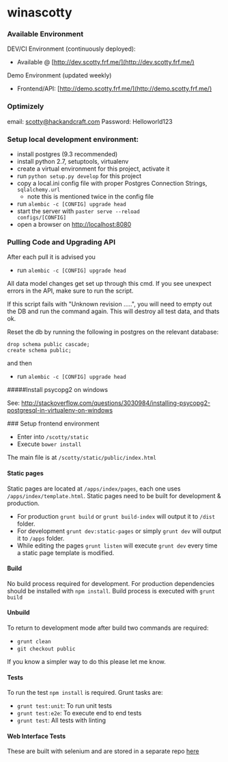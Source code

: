 winascotty
==========

### Available Environment

DEV/CI Environment (continuously deployed):

* Available @ [http://dev.scotty.frf.me/](http://dev.scotty.frf.me/)

Demo Environment (updated weekly)

* Frontend/API: [http://demo.scotty.frf.me/](http://demo.scotty.frf.me/)

### Optimizely

email: scotty@hackandcraft.com
Password: Helloworld123


### Setup local development environment:

* install postgres (9.3 recommended)
* install python 2.7, setuptools, virtualenv
* create a virtual environment for this project, activate it
* run <code>python setup.py develop</code> for this project
* copy a local.ini config file with proper Postgres Connection Strings, <code>sqlalchemy.url</code>
  * note this is mentioned twice in the config file
* run <code>alembic -c [CONFIG] upgrade head</code>
* start the server with <code>paster serve --reload configs/[CONFIG]</code>
* open a browser on [http://localhost:8080](http://localhost:8080)

### Pulling Code and Upgrading API

After each pull it is advised you
* run <code>alembic -c [CONFIG] upgrade head</code>

All data model changes get set up through this cmd.
If you see unexpect errors in the API, make sure to run the script.

If this script fails with "Unknown revision .....", you will need to empty out the DB and run the command again.
This will destroy all test data, and thats ok.

Reset the db by running the following in postgres on the relevant database:

    drop schema public cascade;
    create schema public;

and then

* run <code>alembic -c [CONFIG] upgrade head</code>

#####Install psycopg2 on windows

See:
http://stackoverflow.com/questions/3030984/installing-psycopg2-postgresql-in-virtualenv-on-windows

### Setup frontend environment
* Enter into `/scotty/static`
* Execute `bower install`

The main file is at `/scotty/static/public/index.html`

#### Static pages

Static pages are located at `/apps/index/pages`, each one uses `/apps/index/template.html`.
Static pages need to be built for development & production.

- For production `grunt build` or `grunt build-index` will output it to `/dist` folder.
- For development `grunt dev:static-pages` or simply `grunt dev` will output it to `/apps` folder.
- While editing the pages `grunt listen` will execute `grunt dev` every time a static page template is modified.

#### Build

No build process required for development.
For production dependencies should be installed with `npm install`.
Build process is executed with `grunt build`

#### Unbuild

To return to development mode after build two commands are required:

* `grunt clean`
* `git checkout public`

If you know a simpler way to do this please let me know.

#### Tests

To run the test `npm install` is required. Grunt tasks are:

* `grunt test:unit`: To run unit tests
* `grunt test:e2e`: To execute end to end tests
* `grunt test`: All tests with linting

#### Web Interface Tests
These are built with selenium and are stored in a separate repo [here](https://github.com/HarryMcCarney/ScottySeleniumTests)

